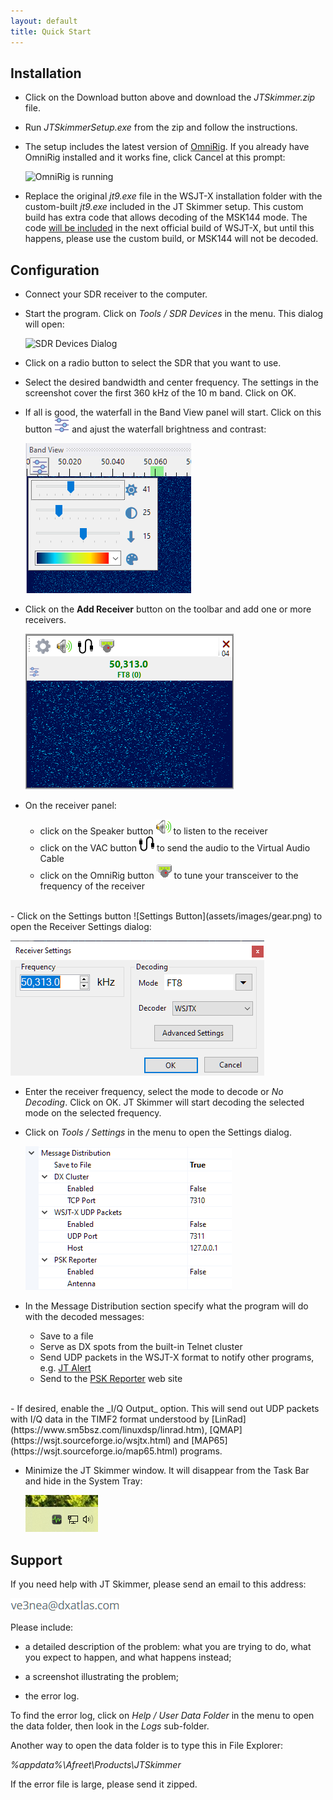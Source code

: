 ```yaml
---
layout: default
title: Quick Start
---
```


## Installation

- Click on the Download button above and download the _JTSkimmer.zip_ file.

- Run _JTSkimmerSetup.exe_ from the zip and follow the instructions.

- The setup includes the latest version of
  [OmniRig](https://www.dxatlas.com/omnirig/). 
  If you already have OmniRig installed and it works fine, click Cancel at this prompt:
  
  ![OmniRig is running](/assets/images/omnirig_running.png)
  
- Replace the original _jt9.exe_  file in the WSJT-X installation folder with the 
  custom-built _jt9.exe_ included in  the JT Skimmer setup. This custom build has extra code 
  that allows decoding of the MSK144 mode. The code 
  [will be included](https://sourceforge.net/p/wsjt/mailman/message/58721482/)
  in the next official build of WSJT-X,
  but until this happens, please use the custom build, or MSK144 will not be decoded.
  
## Configuration
- Connect your SDR receiver to the computer.

- Start the program. Click on _Tools / SDR Devices_ in the menu. This dialog will open:

  ![SDR Devices Dialog](/assets/images/sdr_devices.png)

- Click on a radio button to select the SDR that you want to use.

- Select the desired bandwidth and center frequency. The settings in the screenshot
cover the first 360 kHz of the 10 m band. Click on OK.

- If all is good, the waterfall in the Band View panel will start. Click on this button
  ![Waterfall Settings Button](assets/images/equalizer.png) 
  and ajust the waterfall brightness and contrast:

  ![Waterfall Settings](assets/images/waterfall_settings.png)

- Click on the **Add Receiver** button on the toolbar and add one or more receivers.


  ![Receiver Panel](assets/images/receiver_panel.png)

- On the receiver panel:
  - click on the Speaker button ![Speaker Button](assets/images/Speaker24x24.png) 
    to listen to the receiver
  - click on the VAC button ![VAC Button](assets/images/usb-cable.png) 
    to send the audio to the Virtual Audio Cable
  - click on the OmniRig button ![OmniRig Button](assets/images/OmniRig24x24.png) to 
    tune your transceiver to the frequency of the receiver
<br>
- Click on the Settings button ![Settings Button](assets/images/gear.png) 
  to open the Receiver Settings dialog:

  ![System Tray Icon](assets/images/receiver_settings.png)

- Enter the receiver frequency, select the mode to decode or _No Decoding_. Click on OK.
  JT Skimmer will start decoding the selected mode on the selected frequency.

- Click on _Tools / Settings_ in the menu to open the Settings dialog. 

  ![  Message Distribution Options](assets/images/distribution.png)

- In the Message Distribution section specify what
  the program will do with the decoded messages:
  - Save to a file
  - Serve as DX spots from the built-in Telnet cluster
  - Send UDP packets in the WSJT-X format to notify other programs, e.g. 
  [JT Alert](https://hamapps.com/)
  - Send to the [PSK Reporter](https://www.pskreporter.info/) web site  
<br>
- If desired, enable the _I/Q Output_ option. This will send out UDP packets with I/Q data 
  in the TIMF2 format understood by 
  [LinRad](https://www.sm5bsz.com/linuxdsp/linrad.htm), 
  [QMAP](https://wsjt.sourceforge.io/wsjtx.html) and 
  [MAP65](https://wsjt.sourceforge.io/map65.html) programs.

- Minimize the JT Skimmer window. It will disappear from the Task Bar and hide in the System Tray:

  ![System Tray Icon](assets/images/systray.png)

## Support

If you need help with JT Skimmer, please send an email to this address:

![alt text](assets/images/email_me.png)

Please include:

- a detailed description of the problem: what you are trying to do, what you expect to happen, and what happens instead;

- a screenshot illustrating the problem;

- the error log.

To find the error log, click on _Help / User Data Folder_ in the menu to open the data folder, then look in the _Logs_ sub-folder.

Another way to open the data folder is to type this in File Explorer:

_%appdata%\Afreet\Products\JTSkimmer_

If the error file is large, please send it zipped.
